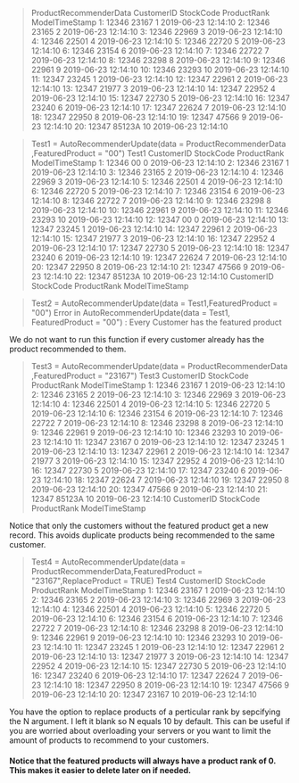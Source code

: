 > ProductRecommenderData
    CustomerID StockCode ProductRank      ModelTimeStamp
 1:      12346     23167           1 2019-06-23 12:14:10
 2:      12346     23165           2 2019-06-23 12:14:10
 3:      12346     22969           3 2019-06-23 12:14:10
 4:      12346     22501           4 2019-06-23 12:14:10
 5:      12346     22720           5 2019-06-23 12:14:10
 6:      12346     23154           6 2019-06-23 12:14:10
 7:      12346     22722           7 2019-06-23 12:14:10
 8:      12346     23298           8 2019-06-23 12:14:10
 9:      12346     22961           9 2019-06-23 12:14:10
10:      12346     23293          10 2019-06-23 12:14:10
11:      12347     23245           1 2019-06-23 12:14:10
12:      12347     22961           2 2019-06-23 12:14:10
13:      12347     21977           3 2019-06-23 12:14:10
14:      12347     22952           4 2019-06-23 12:14:10
15:      12347     22730           5 2019-06-23 12:14:10
16:      12347     23240           6 2019-06-23 12:14:10
17:      12347     22624           7 2019-06-23 12:14:10
18:      12347     22950           8 2019-06-23 12:14:10
19:      12347     47566           9 2019-06-23 12:14:10
20:      12347    85123A          10 2019-06-23 12:14:10

> Test1 = AutoRecommenderUpdate(data = ProductRecommenderData ,FeaturedProduct = "00")
> Test1
    CustomerID StockCode ProductRank      ModelTimeStamp
 1:      12346        00           0 2019-06-23 12:14:10
 2:      12346     23167           1 2019-06-23 12:14:10
 3:      12346     23165           2 2019-06-23 12:14:10
 4:      12346     22969           3 2019-06-23 12:14:10
 5:      12346     22501           4 2019-06-23 12:14:10
 6:      12346     22720           5 2019-06-23 12:14:10
 7:      12346     23154           6 2019-06-23 12:14:10
 8:      12346     22722           7 2019-06-23 12:14:10
 9:      12346     23298           8 2019-06-23 12:14:10
10:      12346     22961           9 2019-06-23 12:14:10
11:      12346     23293          10 2019-06-23 12:14:10
12:      12347        00           0 2019-06-23 12:14:10
13:      12347     23245           1 2019-06-23 12:14:10
14:      12347     22961           2 2019-06-23 12:14:10
15:      12347     21977           3 2019-06-23 12:14:10
16:      12347     22952           4 2019-06-23 12:14:10
17:      12347     22730           5 2019-06-23 12:14:10
18:      12347     23240           6 2019-06-23 12:14:10
19:      12347     22624           7 2019-06-23 12:14:10
20:      12347     22950           8 2019-06-23 12:14:10
21:      12347     47566           9 2019-06-23 12:14:10
22:      12347    85123A          10 2019-06-23 12:14:10
    CustomerID StockCode ProductRank      ModelTimeStamp 
    
> Test2 = AutoRecommenderUpdate(data = Test1,FeaturedProduct = "00")
Error in AutoRecommenderUpdate(data = Test1, FeaturedProduct = "00") : 
  Every Customer has the featured product
  
We do not want to run this function if every customer already has the product recommended to them.

> Test3 = AutoRecommenderUpdate(data = ProductRecommenderData ,FeaturedProduct = "23167")
> Test3
    CustomerID StockCode ProductRank      ModelTimeStamp
 1:      12346     23167           1 2019-06-23 12:14:10
 2:      12346     23165           2 2019-06-23 12:14:10
 3:      12346     22969           3 2019-06-23 12:14:10
 4:      12346     22501           4 2019-06-23 12:14:10
 5:      12346     22720           5 2019-06-23 12:14:10
 6:      12346     23154           6 2019-06-23 12:14:10
 7:      12346     22722           7 2019-06-23 12:14:10
 8:      12346     23298           8 2019-06-23 12:14:10
 9:      12346     22961           9 2019-06-23 12:14:10
10:      12346     23293          10 2019-06-23 12:14:10
11:      12347     23167           0 2019-06-23 12:14:10
12:      12347     23245           1 2019-06-23 12:14:10
13:      12347     22961           2 2019-06-23 12:14:10
14:      12347     21977           3 2019-06-23 12:14:10
15:      12347     22952           4 2019-06-23 12:14:10
16:      12347     22730           5 2019-06-23 12:14:10
17:      12347     23240           6 2019-06-23 12:14:10
18:      12347     22624           7 2019-06-23 12:14:10
19:      12347     22950           8 2019-06-23 12:14:10
20:      12347     47566           9 2019-06-23 12:14:10
21:      12347    85123A          10 2019-06-23 12:14:10
    CustomerID StockCode ProductRank      ModelTimeStamp
    
Notice that only the customers without the featured product get a new record. This avoids duplicate products being recommended to the same customer.
    
> Test4 = AutoRecommenderUpdate(data = ProductRecommenderData,FeaturedProduct = "23167",ReplaceProduct = TRUE)
> Test4
    CustomerID StockCode ProductRank      ModelTimeStamp
 1:      12346     23167           1 2019-06-23 12:14:10
 2:      12346     23165           2 2019-06-23 12:14:10
 3:      12346     22969           3 2019-06-23 12:14:10
 4:      12346     22501           4 2019-06-23 12:14:10
 5:      12346     22720           5 2019-06-23 12:14:10
 6:      12346     23154           6 2019-06-23 12:14:10
 7:      12346     22722           7 2019-06-23 12:14:10
 8:      12346     23298           8 2019-06-23 12:14:10
 9:      12346     22961           9 2019-06-23 12:14:10
10:      12346     23293          10 2019-06-23 12:14:10
11:      12347     23245           1 2019-06-23 12:14:10
12:      12347     22961           2 2019-06-23 12:14:10
13:      12347     21977           3 2019-06-23 12:14:10
14:      12347     22952           4 2019-06-23 12:14:10
15:      12347     22730           5 2019-06-23 12:14:10
16:      12347     23240           6 2019-06-23 12:14:10
17:      12347     22624           7 2019-06-23 12:14:10
18:      12347     22950           8 2019-06-23 12:14:10
19:      12347     47566           9 2019-06-23 12:14:10
20:      12347     23167          10 2019-06-23 12:14:10

You have the option to replace products of a perticular rank by sepcifying the N argument. I left it blank so N equals 10 by default. This can be useful if you are worried about overloading your servers or you want to limit the amount of products to recommend to your customers. 

#### Notice that the featured products will always have a product rank of 0. This makes it easier to delete later on if needed. 
